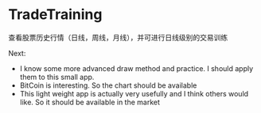 # TradeTraining
查看股票历史行情（日线，周线，月线），并可进行日线级别的交易训练

Next:
- I know some more advanced draw method and practice. I should apply them to this small app.
- BitCoin is interesting. So the chart should be available
- This light weight app is actually very usefully and I think others would like. So it should be available in the market
